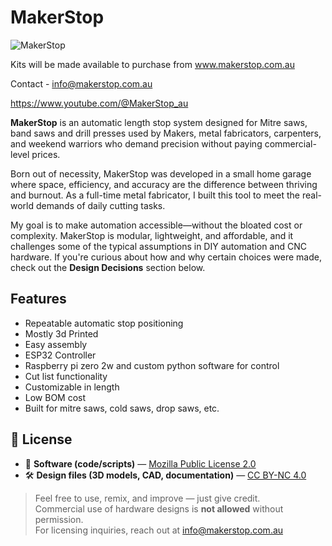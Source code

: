 # MakerStop
![MakerStop](img/MakerStop.jpg)

Kits will be made available to purchase from www.makerstop.com.au

Contact - info@makerstop.com.au

https://www.youtube.com/@MakerStop_au

**MakerStop** is an automatic length stop system designed for Mitre saws, band saws and drill presses used by Makers, metal fabricators, carpenters, and weekend warriors who demand precision without paying commercial-level prices.

Born out of necessity, MakerStop was developed in a small home garage where space, efficiency, and accuracy are the difference between thriving and burnout. As a full-time metal fabricator, I built this tool to meet the real-world demands of daily cutting tasks.

My goal is to make automation accessible—without the bloated cost or complexity. MakerStop is modular, lightweight, and affordable, and it challenges some of the typical assumptions in DIY automation and CNC hardware. If you're curious about how and why certain choices were made, check out the **Design Decisions** section below.

## Features
- Repeatable automatic stop positioning
- Mostly 3d Printed
- Easy assembly
- ESP32 Controller
- Raspberry pi zero 2w and custom python software for control
- Cut list functionality
- Customizable in length
- Low BOM cost
- Built for mitre saws, cold saws, drop saws, etc.

## 📄 License

- 🧠 **Software (code/scripts)** — [Mozilla Public License 2.0](https://www.mozilla.org/en-US/MPL/2.0/)
- 🛠️ **Design files (3D models, CAD, documentation)** — [CC BY-NC 4.0](https://creativecommons.org/licenses/by-nc/4.0/)

> Feel free to use, remix, and improve — just give credit.  
> Commercial use of hardware designs is **not allowed** without permission.  
> For licensing inquiries, reach out at info@makerstop.com.au

